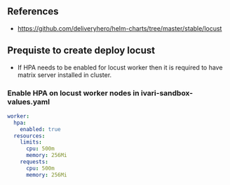 ## References 
- https://github.com/deliveryhero/helm-charts/tree/master/stable/locust

## Prequiste to create deploy locust
- If HPA needs to be enabled for locust worker then it is required to have matrix server installed in cluster.

### Enable HPA on locust worker nodes in ivari-sandbox-values.yaml
```yaml
worker:
  hpa:
    enabled: true
  resources:
    limits:
      cpu: 500m
      memory: 256Mi
    requests:
      cpu: 500m
      memory: 256Mi
```
